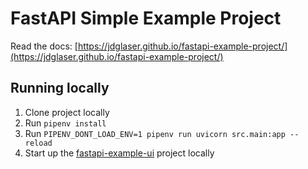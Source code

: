 # FastAPI Simple Example Project

Read the docs: [https://jdglaser.github.io/fastapi-example-project/](https://jdglaser.github.io/fastapi-example-project/)

## Running locally

1. Clone project locally
2. Run `pipenv install`
3. Run `PIPENV_DONT_LOAD_ENV=1 pipenv run uvicorn src.main:app --reload`
4. Start up the [fastapi-example-ui](https://github.com/jdglaser/fastapi-example-project-ui) project locally 